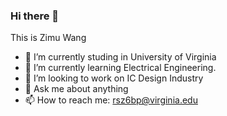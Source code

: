 ### Hi there 👋
This is Zimu Wang


- 🔭 I’m currently studing in University of Virginia
- 🌱 I’m currently learning Electrical Engineering.
- 👯 I’m looking to work on IC Design Industry
- 💬 Ask me about anything
- 📫 How to reach me: rsz6bp@virginia.edu
